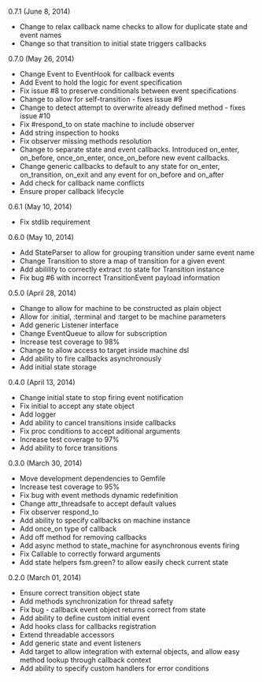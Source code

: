 0.7.1 (June 8, 2014)

* Change to relax callback name checks to allow for duplicate state and event names
* Change so that transition to initial state triggers callbacks

0.7.0 (May 26, 2014)

* Change Event to EventHook for callback events
* Add Event to hold the logic for event specification
* Fix issue #8 to preserve conditionals between event specifications
* Change to allow for self-transition - fixes issue #9
* Change to detect attempt to overwrite already defined method - fixes issue #10
* Fix #respond_to on state machine to include observer
* Add string inspection to hooks
* Fix observer missing methods resolution
* Change to separate state and event callbacks. Introduced on_enter, on_before,
  once_on_enter, once_on_before new event callbacks.
* Change generic callbacks to default to any state for on_enter, on_transition,
  on_exit and any event for on_before and on_after
* Add check for callback name conflicts
* Ensure proper callback lifecycle

0.6.1 (May 10, 2014)

* Fix stdlib requirement

0.6.0 (May 10, 2014)

* Add StateParser to allow for grouping transition under same event name
* Change Transition to store a map of transition for a given event
* Add abilility to correctly extract :to state for Transition instance
* Fix bug #6 with incorrect TransitionEvent payload information

0.5.0 (April 28, 2014)

* Change to allow for machine to be constructed as plain object
* Allow for :initial, :terminal and :target to be machine parameters
* Add generic Listener interface
* Change EventQueue to allow for subscription
* Increase test coverage to 98%
* Change to allow access to target inside machine dsl
* Add ability to fire callbacks asynchronously
* Add initial state storage

0.4.0 (April 13, 2014)

* Change initial state to stop firing event notification
* Fix initial to accept any state object
* Add logger
* Add ability to cancel transitions inside callbacks
* Fix proc conditions to accept aditional arguments
* Increase test coverage to 97%
* Add ability to force transitions

0.3.0 (March 30, 2014)

* Move development dependencies to Gemfile
* Increase test coverage to 95%
* Fix bug with event methods dynamic redefinition
* Change attr_threadsafe to accept default values
* Fix observer respond_to
* Add ability to specify callbacks on machine instance
* Add once_on type of callback
* Add off method for removing callbacks
* Add async method to state_machine for asynchronous events firing
* Fix Callable to correctly forward arguments
* Add state helpers fsm.green? to allow easily check current state

0.2.0 (March 01, 2014)

* Ensure correct transition object state
* Add methods synchronization for thread safety
* Fix bug - callback event object returns correct from state
* Add ability to define custom initial event
* Add hooks class for callbacks registration
* Extend threadable accessors
* Add generic state and event listeners
* Add target to allow integration with external objects,
  and allow easy method lookup through callback context
* Add ability to specify custom handlers for error conditions
